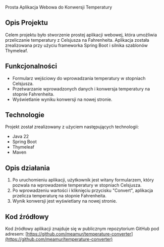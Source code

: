 Prosta Aplikacja Webowa do Konwersji Temperatury


## Opis Projektu

Celem projektu było stworzenie prostej aplikacji webowej, która umożliwia przeliczanie temperatury z Celsjusza na Fahrenheita. Aplikacja została zrealizowana przy użyciu frameworka Spring Boot i silnika szablonów Thymeleaf.

## Funkcjonalności

- Formularz wejściowy do wprowadzania temperatury w stopniach Celsjusza.
- Przetwarzanie wprowadzonych danych i konwersja temperatury na stopnie Fahrenheita.
- Wyświetlanie wyniku konwersji na nowej stronie.

## Technologie

Projekt został zrealizowany z użyciem następujących technologii:

- Java 22
- Spring Boot
- Thymeleaf
- Maven

## Opis działania

1. Po uruchomieniu aplikacji, użytkownik jest witany formularzem, który pozwala na wprowadzenie temperatury w stopniach Celsjusza.
2. Po wprowadzeniu wartości i kliknięciu przycisku "Convert", aplikacja przelicza temperaturę na stopnie Fahrenheita.
3. Wynik konwersji jest wyświetlany na nowej stronie.

## Kod źródłowy

Kod źródłowy aplikacji znajduje się w publicznym repozytorium GitHub pod adresem:
[https://github.com/meamur/temperature-converter](https://github.com/meamur/temperature-converter)
